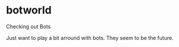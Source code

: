 # botworld
Checking out Bots

Just want to play a bit arround with bots. 
They seem to be the future.
